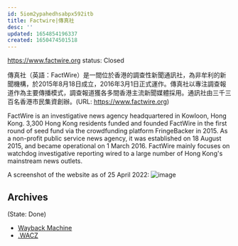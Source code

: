 ```yaml
---
id: 5iom2ypahedhsabpx592itb
title: Factwire|傳真社
desc: ''
updated: 1654854196337
created: 1650474501518
---
```


https://www.factwire.org
status: Closed

傳真社（英語：FactWire）是一間位於香港的調查性新聞通訊社，為非牟利的新聞機構，於2015年8月18日成立，2016年3月1日正式運作。傳真社以專注調查報道作為主要傳播模式，調查報道獲各多間香港主流新聞媒體採用。通訊社由三千三百名香港市民集資創辦。(URL: https://www.factwire.org)

FactWire is an investigative news agency headquartered in Kowloon, Hong Kong. 3,300 Hong Kong residents funded and founded FactWire in the first round of seed fund via the crowdfunding platform FringeBacker in 2015. As a non-profit public service news agency, it was established on 18 August 2015, and became operational on 1 March 2016. FactWire mainly focuses on watchdog investigative reporting wired to a large number of Hong Kong's mainstream news outlets. 

A screenshot of the website as of 25 April 2022:
![image](https://user-images.githubusercontent.com/103475460/165094356-ba7e0e95-da2e-456f-b7b8-9c7d287287ba.png)


## Archives
(State: Done)

- [Wayback Machine](https://web.archive.org/web/*/http://www.factwire.org/en/)
- [.WACZ](https://bafybeiekykvuyix2fvxangdmpkevk2rvsnu23u7ypfcc3oxwmblxvushg4.ipfs.dweb.link/factwire.wacz)
